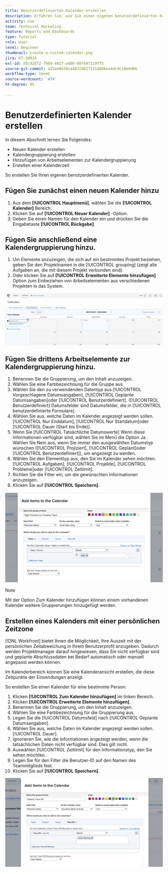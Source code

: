 ```yaml
---
title: Benutzerdefinierten Kalender erstellen
description: Erfahren Sie, wie Sie einen eigenen benutzerdefinierten Kalender erstellen, in dem Ihre Arbeitselemente und Ihre persönliche Zeit dargestellt werden.
activity: use
team: Technical Marketing
feature: Reports and Dashboards
type: Tutorial
role: User
level: Beginner
thumbnail: create-a-custom-calendar.png
jira: KT-10024
exl-id: d5c928f2-7989-401f-ad86-08fe971c9ff5
source-git-commit: a25a49e59ca483246271214886ea4dc9c10e8d66
workflow-type: tm+mt
source-wordcount: '474'
ht-degree: 0%

---
```


# Benutzerdefinierten Kalender erstellen

In diesem Abschnitt lernen Sie Folgendes:

* Neuen Kalender erstellen
* Kalendergruppierung erstellen
* Hinzufügen von Arbeitselementen zur Kalendergruppierung
* Erstellen einer Kalenderzeit

So erstellen Sie Ihren eigenen benutzerdefinierten Kalender.

## Fügen Sie zunächst einen neuen Kalender hinzu

1. Aus dem **[!UICONTROL Hauptmenü]**, wählen Sie die **[!UICONTROL Kalender]** Bereich.
1. Klicken Sie auf **[!UICONTROL Neuer Kalender]** -Option.
1. Geben Sie einen Namen für den Kalender ein und drücken Sie die Eingabetaste **[!UICONTROL Rückgabe]**.

## Fügen Sie anschließend eine Kalendergruppierung hinzu.

1. Um Elemente anzuzeigen, die sich auf ein bestimmtes Projekt beziehen, geben Sie den Projektnamen in die [!UICONTROL grouping] (zeigt alle Aufgaben an, die mit diesem Projekt verbunden sind).
1. Oder klicken Sie auf **[!UICONTROL Erweiterte Elemente hinzufügen]** Option zum Einbeziehen von Arbeitselementen aus verschiedenen Projekten in das System.

![Ein Bild des Bildschirms, um eine Gruppierung zu einem Kalender hinzuzufügen](assets/calendar-2-1.png)

## Fügen Sie drittens Arbeitselemente zur Kalendergruppierung hinzu.

1. Benennen Sie die Gruppierung, um den Inhalt anzuzeigen.
1. Wählen Sie eine Farbbezeichnung für die Gruppe aus.
1. Wählen Sie den zu verwendenden Datentyp aus.[!UICONTROL Vorgeschlagene Datumsangaben], [!UICONTROL Geplante Datumsangaben]oder [!UICONTROL Benutzerdefiniert]. ([!UICONTROL Benutzerdefiniert] Datumsfelder sind Datumsfelder, die in [!UICONTROL benutzerdefinierte Formulare].
1. Wählen Sie aus, welche Daten im Kalender angezeigt werden sollen.[!UICONTROL Nur Enddatum], [!UICONTROL Nur Startdatum]oder [!UICONTROL Dauer (Start bis Ende)].
1. Wenn Sie [!UICONTROL Tatsächliche Datumswerte] Wenn diese Informationen verfügbar sind, wählen Sie im Menü die Option Ja . Wählen Sie Nein aus, wenn Sie immer den ausgewählten Datumstyp wünschen ([!UICONTROL Projiziert], [!UICONTROL Geplant]oder [!UICONTROL Benutzerdefiniert]), um angezeigt zu werden.
1. Wählen Sie den Elementtyp aus, den Sie im Kalender sehen möchten.[!UICONTROL Aufgaben], [!UICONTROL Projekte], [!UICONTROL Probleme]oder [!UICONTROL Zeitlimit].
1. Richten Sie die Filter ein, um die gewünschten Informationen anzuzeigen.
1. Klicken Sie auf **[!UICONTROL Speichern]**.

![Ein Bild des Bildschirms zum Hinzufügen von Arbeitselementen zu einer Kalendergruppierung](assets/calendar-2-2.png)

>[!NOTE]
>
>Mit der Option Zum Kalender hinzufügen können einem vorhandenen Kalender weitere Gruppierungen hinzugefügt werden.

## Erstellen eines Kalenders mit einer persönlichen Zeitzone

[!DNL Workfront] bietet Ihnen die Möglichkeit, Ihre Auszeit mit der persönlichen Zeitabweichung in Ihrem Benutzerprofil anzugeben. Dadurch werden Projektmanager darauf hingewiesen, dass Sie nicht verfügbar sind und geplante Abschlussdaten bei Bedarf automatisch oder manuell angepasst werden können.

Im Kalenderbereich können Sie eine Kalenderansicht erstellen, die diese Zeitpunkte der Einsendungen anzeigt.

So erstellen Sie einen Kalender für eine bestimmte Person:

1. Klicken **[!UICONTROL Zum Kalender hinzufügen]** im linken Bereich.
1. Klicken **[!UICONTROL Erweiterte Elemente hinzufügen]**.
1. Benennen Sie die Gruppierung, um den Inhalt anzuzeigen.
1. Wählen Sie eine Farbbezeichnung für die Gruppierung aus.
1. Legen Sie die [!UICONTROL Datumsfeld] nach [!UICONTROL Geplante Datumsangaben].
1. Wählen Sie aus, welche Daten im Kalender angezeigt werden sollen.[!UICONTROL Dauer].
1. Ignorieren Sie, wie die Informationen angezeigt werden, wenn die tatsächlichen Daten nicht verfügbar sind. Dies gilt nicht.
1. Auswählen [!UICONTROL Zeitlimit] für den Informationstyp, den Sie sehen möchten.
1. Legen Sie für den Filter die Benutzer-ID auf den Namen des Teammitglieds fest.
1. Klicken Sie auf **[!UICONTROL Speichern]**.

![Ein Bild des Bildschirms, um einer Kalendergruppierung Zeitpunkte von Einträgen hinzuzufügen](assets/calendar-2-3.png)
